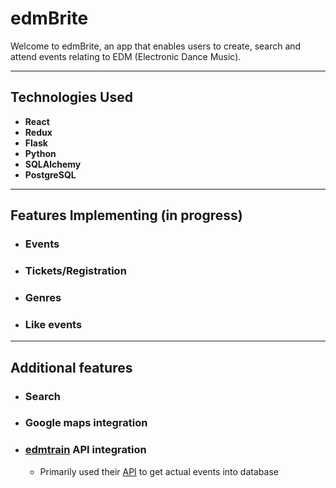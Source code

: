 # edmBrite

Welcome to edmBrite, an app that enables users to create, search and attend events relating to EDM (Electronic Dance Music).
<hr>

## Technologies Used
- **React**
- **Redux**
- **Flask**
- **Python**
- **SQLAlchemy**
- **PostgreSQL**

<hr>

## Features Implementing (in progress)

- ### Events
- ### Tickets/Registration
- ### Genres
- ### Like events
<hr>

## Additional features
- ### Search
- ### Google maps integration
- ### [edmtrain](https://edmtrain.com/) API integration
  - Primarily used their [API](https://edmtrain.com/api-documentation) to get actual events into database
